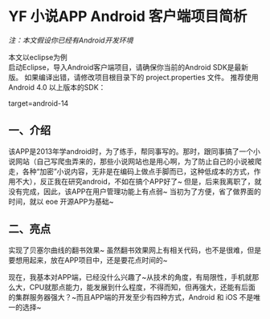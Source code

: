 
# **YF 小说APP Android 客户端项目简析** #

*注：本文假设你已经有Android开发环境*

本文以eclipse为例<br>
启动Eclipse，导入Android客户端项目，请确保你当前的Android SDK是最新版。
如果编译出错，请修改项目根目录下的 project.properties 文件。
推荐使用Android 4.0 以上版本的SDK：<br>

target=android-14
## **一、介绍** ##
该APP是2013年学android时，为了练手，帮同事写的。那时，跟同事搞了一个小说网站（自己写爬虫弄来的，那些小说网站也是用心啊，为了防止自己的小说被爬走，各种“加密”小说内容，无非是在编码上做点手脚而已，这种低成本的方式，作用不大），反正我在研究android，不如在搞个APP好了~
但是，后来我离职了，就没有完成，因此，该APP在用户管理功能上有点弱~
当初为了方便，省了做界面的时间，就以 eoe 开源APP为基础~

## **二、亮点** ##
实现了贝塞尔曲线的翻书效果~
虽然翻书效果网上有相关代码，也不是很难，但是要想用起来，放在APP项目中，还是要花点时间的~

现在，我基本对APP端，已经没什么兴趣了~从技术的角度，有局限性，手机就那么大，CPU就那点能力，能发展到什么程度，不得而知，但再强大，还能有后面的集群服务器强大？~而且APP端的开发至少有四种方式，Android 和 iOS 不是唯一的选择~



